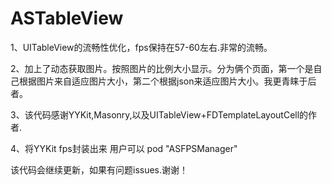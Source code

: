 # ASTableView
> 
1、UITableView的流畅性优化，fps保持在57-60左右.非常的流畅。
> 
2、加上了动态获取图片。按照图片的比例大小显示。分为俩个页面，第一个是自己根据图片来自适应图片大小，第二个根据json来适应图片大小。我更青睐于后者。
> 
3、该代码感谢YYKit,Masonry,以及UITableView+FDTemplateLayoutCell的作者.
> 
4、将YYKit fps封装出来  用户可以  pod  "ASFPSManager"
> 

该代码会继续更新，如果有问题issues.谢谢！
